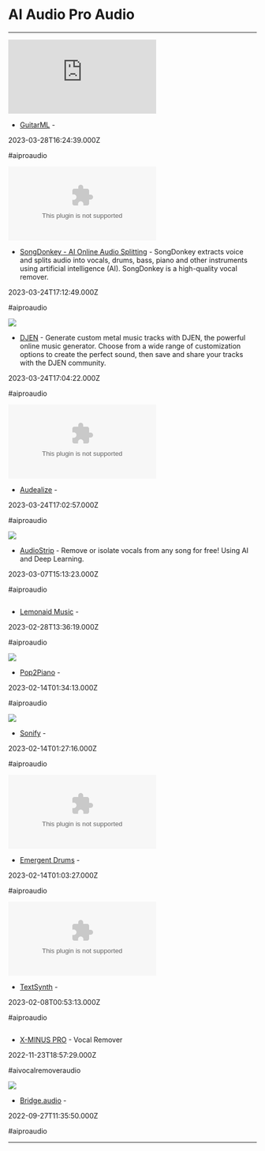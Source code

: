 # AI  Audio  Pro Audio

---

![](https://rdl.ink/render/https%3A%2F%2Fguitarml.com%2Findex.html)

- [GuitarML](https://guitarml.com/index.html) - 

2023-03-28T16:24:39.000Z

#aiproaudio

![](https://rdl.ink/render/https%3A%2F%2Fsongdonkey.ai)

- [SongDonkey - AI Online Audio Splitting](https://songdonkey.ai) - SongDonkey extracts voice and splits audio into vocals, drums, bass, piano and other instruments using artificial intelligence (AI). SongDonkey is a high-quality vocal remover.

2023-03-24T17:12:49.000Z

#aiproaudio

![](https://rdl.ink/render/https%3A%2F%2Fdjen.co)

- [DJEN](https://djen.co) - Generate custom metal music tracks with DJEN, the powerful online music generator. Choose from a wide range of customization options to create the perfect sound, then save and share your tracks with the DJEN community.

2023-03-24T17:04:22.000Z

#aiproaudio

![](https://rdl.ink/render/https%3A%2F%2Faudealize.appspot.com)

- [Audealize](https://audealize.appspot.com) - 

2023-03-24T17:02:57.000Z

#aiproaudio

![](https://rdl.ink/render/https%3A%2F%2Faudiostrip.co.uk%2F%23isolate)

- [AudioStrip](https://audiostrip.co.uk/#isolate) - Remove or isolate vocals from any song for free! Using AI and Deep Learning.

2023-03-07T15:13:23.000Z

#aiproaudio

![]()

- [Lemonaid Music](https://lemonaid.ai) - 

2023-02-28T13:36:19.000Z

#aiproaudio

![](https://rdl.ink/render/https%3A%2F%2Fsweetcocoa.github.io%2Fpop2piano_samples)

- [Pop2Piano](https://sweetcocoa.github.io/pop2piano_samples) - 

2023-02-14T01:34:13.000Z

#aiproaudio

![](https://rdl.ink/render/https%3A%2F%2Fwww.sonify.io)

- [Sonify](https://www.sonify.io) - 

2023-02-14T01:27:16.000Z

#aiproaudio

![](https://rdl.ink/render/https%3A%2F%2Faudialab.com)

- [Emergent Drums](https://audialab.com) - 

2023-02-14T01:03:27.000Z

#aiproaudio

![](https://rdl.ink/render/http%3A%2F%2Ftextsynth.com)

- [TextSynth](http://textsynth.com) - 

2023-02-08T00:53:13.000Z

#aiproaudio

![]()

- [X-MINUS PRO](https://x-minus.pro/ai) - Vocal Remover

2022-11-23T18:57:29.000Z

#aivocalremoveraudio

![](https://rdl.ink/render/https%3A%2F%2Fapp.bridge.audio%2Flibrary%2Ftracks%2Flist)

- [Bridge.audio](https://app.bridge.audio/library/tracks/list) - 

2022-09-27T11:35:50.000Z

#aiproaudio

---

